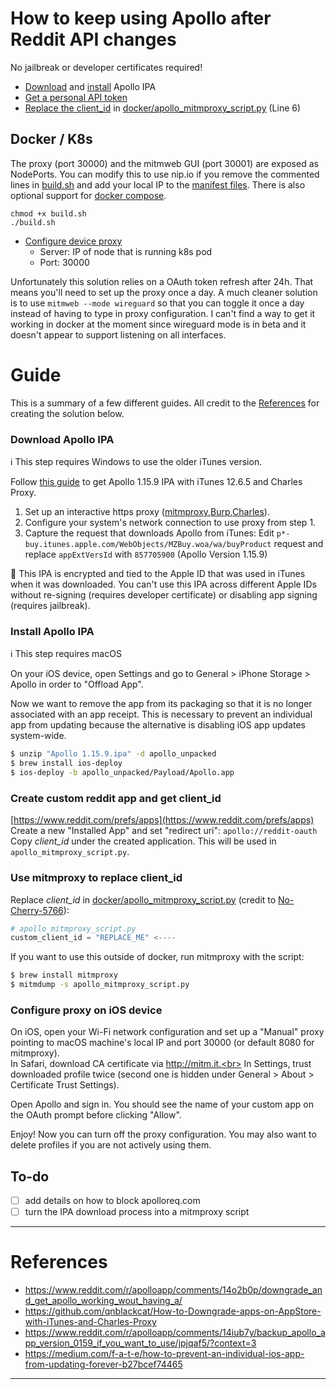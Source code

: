 # How to keep using Apollo after Reddit API changes
No jailbreak or developer certificates required!

- [Download](#download-apollo-ipa) and [install](#install-apollo-ipa) Apollo IPA
- [Get a personal API token](#create-custom-reddit-app-and-get-client_id)
- [Replace the client_id](#use-mitmproxy-to-replace-client_id) in [docker/apollo_mitmproxy_script.py](https://github.com/adamhurm/apollo-mitmproxy/blob/main/docker/apollo_mitmproxy_script.py#L6) (Line 6)

## Docker / K8s
The proxy (port 30000) and the mitmweb GUI (port 30001) are exposed as NodePorts. You can modify this to use nip.io if you remove the commented lines in [build.sh](./build.sh) and add your local IP to the [manifest files](./k8s/nip.io/ingess.yml). There is also optional support for [docker compose](./docker).
```
chmod +x build.sh
./build.sh
```

- [Configure device proxy](#configure-proxy-on-iOS-device)
  - Server: IP of node that is running k8s pod
  - Port: 30000

Unfortunately this solution relies on a OAuth token refresh after 24h. That means you'll need to set up the proxy once a day. A much cleaner solution is to use `mitmweb --mode wireguard` so that you can toggle it once a day instead of having to type in proxy configuration. I can't find a way to get it working in docker at the moment since wireguard mode is in beta and it doesn't appear to support listening on all interfaces.


# Guide
This is a summary of a few different guides. All credit to the [References](#references) for creating the solution below.

### Download Apollo IPA
ℹ️ This step requires Windows to use the older iTunes version.

Follow [this guide](https://github.com/qnblackcat/How-to-Downgrade-apps-on-AppStore-with-iTunes-and-Charles-Proxy) to get Apollo 1.15.9 IPA with iTunes 12.6.5 and Charles Proxy.
1. Set up an interactive https proxy ([mitmproxy](https://mitmproxy.org/),[Burp](https://portswigger.net/burp/communitydownload),[Charles](https://www.charlesproxy.com/download/)).
2. Configure your system's network connection to use proxy from step 1. 
3. Capture the request that downloads Apollo from iTunes:
   Edit `p*-buy.itunes.apple.com/WebObjects/MZBuy.woa/wa/buyProduct` request and replace `appExtVersId` with `857705900` (Apollo Version 1.15.9)

📝 This IPA is encrypted and tied to the Apple ID that was used in iTunes when it was downloaded. You can't use this IPA across different Apple IDs without re-signing (requires developer certificate) or disabling app signing (requires jailbreak).

### Install Apollo IPA
ℹ This step requires macOS

On your iOS device, open Settings and go to General > iPhone Storage > Apollo in order to "Offload App".

Now we want to remove the app from its packaging so that it is no longer associated with an app receipt. This is necessary to prevent an individual app from updating because the alternative is disabling iOS app updates system-wide.

```bash
$ unzip "Apollo 1.15.9.ipa" -d apollo_unpacked
$ brew install ios-deploy
$ ios-deploy -b apollo_unpacked/Payload/Apollo.app
```

### Create custom reddit app and get client_id
[https://www.reddit.com/prefs/apps](https://www.reddit.com/prefs/apps)<br>
Create a new "Installed App" and set "redirect uri": `apollo://reddit-oauth`<br>
Copy _client_id_ under the created application. This will be used in `apollo_mitmproxy_script.py`.

### Use mitmproxy to replace client_id
Replace _client_id_ in [docker/apollo_mitmproxy_script.py](./docker/apollo_mitmproxy_script.py) (credit to [No-Cherry-5766](https://www.reddit.com/r/apolloapp/comments/14iub7y/comment/jpjqaf5/)):

```python
# apollo_mitmproxy_script.py
custom_client_id = "REPLACE_ME" <----
```

If you want to use this outside of docker, run mitmproxy with the script:

```bash
$ brew install mitmproxy
$ mitmdump -s apollo_mitmproxy_script.py
```

### Configure proxy on iOS device
On iOS, open your Wi-Fi network configuration and set up a "Manual" proxy pointing to macOS machine's local IP and port 30000 (or default 8080 for mitmproxy).<br>
In Safari, download CA certificate via http://mitm.it.<br>
In Settings, trust downloaded profile twice (second one is hidden under General > About > Certificate Trust Settings).

Open Apollo and sign in. You should see the name of your custom app on the OAuth prompt before clicking "Allow".

Enjoy! Now you can turn off the proxy configuration. You may also want to delete profiles if you are not actively using them.

## To-do
- [ ] add details on how to block apolloreq.com
- [ ] turn the IPA download process into a mitmproxy script

------
# References
- https://www.reddit.com/r/apolloapp/comments/14o2b0p/downgrade_and_get_apollo_working_wout_having_a/
- https://github.com/qnblackcat/How-to-Downgrade-apps-on-AppStore-with-iTunes-and-Charles-Proxy
- https://www.reddit.com/r/apolloapp/comments/14iub7y/backup_apollo_app_version_0159_if_you_want_to_use/jpjqaf5/?context=3
- https://medium.com/f-a-t-e/how-to-prevent-an-individual-ios-app-from-updating-forever-b27bcef74465
------
